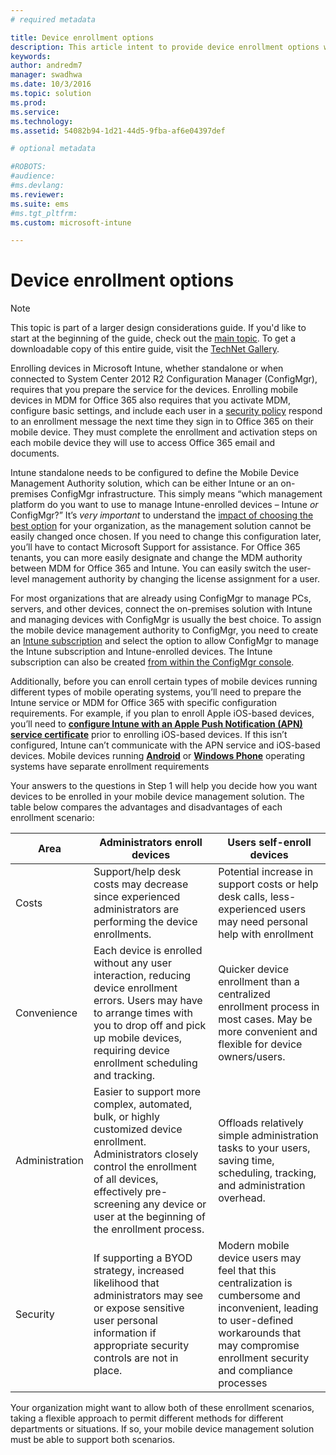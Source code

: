 ```yaml
---
# required metadata

title: Device enrollment options
description: This article intent to provide device enrollment options when planning to implement Microsoft MDM solutions.
keywords:
author: andredm7
manager: swadhwa
ms.date: 10/3/2016
ms.topic: solution
ms.prod:
ms.service: 
ms.technology:
ms.assetid: 54082b94-1d21-44d5-9fba-af6e04397def

# optional metadata

#ROBOTS:
#audience:
#ms.devlang:
ms.reviewer: 
ms.suite: ems
#ms.tgt_pltfrm:
ms.custom: microsoft-intune

---
```



# Device enrollment options

>[!NOTE]
>This topic is part of a larger design considerations guide. If you'd like to start at the beginning of the guide, check out the [main topic](mdm-design-considerations-guide.md). To get a downloadable copy of this entire guide, visit the [TechNet Gallery](https://gallery.technet.microsoft.com/Mobile-Device-Management-7d401582).

Enrolling devices in Microsoft Intune, whether standalone or when connected to System Center 2012 R2 Configuration Manager (ConfigMgr), requires that you prepare the service for the devices. Enrolling mobile devices in MDM for Office 365 also requires that you activate MDM, configure basic settings, and include each user in a [security policy](https://technet.microsoft.com/library/ms.o365.cc.newdevicepolicy.aspx) respond to an enrollment message the next time they sign in to Office 365 on their mobile device. They must complete the enrollment and activation steps on each mobile device they will use to access Office 365 email and documents.

Intune standalone needs to be configured to define the Mobile Device Management Authority solution, which can be either Intune or an on-premises ConfigMgr infrastructure. This simply means “which management platform do you want to use to manage Intune-enrolled devices – Intune *or* ConfigMgr?” It’s *very important* to understand the [impact of choosing the best option](/Intune/deploy-use/enroll-devices-in-microsoft-intune) for your organization, as the management solution cannot be easily changed once chosen. If you need to change this configuration later, you’ll have to contact Microsoft Support for assistance. For Office 365 tenants, you can more easily designate and change the MDM authority between MDM for Office 365 and Intune. You can easily switch the user-level management authority by changing the license assignment for a user. 

For most organizations that are already using ConfigMgr to manage PCs, servers, and other devices, connect the on-premises solution with Intune and managing devices with ConfigMgr is usually the best choice. To assign the mobile device management authority to ConfigMgr, you need to create an [Intune subscription](https://portal.office.com/Signup/Signup.aspx?OfferId=40BE278A-DFD1-470a-9EF7-9F2596EA7FF9&dl=INTUNE_A&ali=1#0) and select the option to allow ConfigMgr to manage the Intune subscription and Intune-enrolled devices. The Intune subscription can also be created [from within the ConfigMgr console](https://technet.microsoft.com/library/jj884158.aspx).

Additionally, before you can enroll certain types of mobile devices running different types of mobile operating systems, you’ll need to prepare the Intune service or MDM for Office 365 with specific configuration requirements. For example, if you plan to enroll Apple iOS-based devices, you’ll need to **[configure Intune with an Apple Push Notification (APN) service certificate](https://technet.microsoft.com/library/dn408185.aspx)** prior to enrolling iOS-based devices. If this isn’t configured, Intune can’t communicate with the APN service and iOS-based devices. Mobile devices running **[Android](https://technet.microsoft.com/library/dn764960.aspx)** or **[Windows Phone](https://technet.microsoft.com/library/dn764959.aspx)** operating systems have separate enrollment requirements

Your answers to the questions in Step 1 will help you decide how you want devices to be enrolled in your mobile device management solution. The table below compares the advantages and disadvantages of each enrollment scenario:

| Area  | Administrators enroll devices | Users self-enroll devices |
| ------------- | ------------- | ------------ |
| Costs | Support/help desk costs may decrease since experienced administrators are performing the device enrollments. | Potential increase in support costs or help desk calls, less-experienced users may need personal help with enrollment |
| Convenience  | Each device is enrolled without any user interaction, reducing device enrollment errors. Users may have to arrange times with you to drop off and pick up mobile devices, requiring device enrollment scheduling and tracking.| Quicker device enrollment than a centralized enrollment process in most cases. May be more convenient and flexible for device owners/users. |
| Administration | Easier to support more complex, automated, bulk, or highly customized device enrollment. Administrators closely control the enrollment of all devices, effectively pre-screening any device or user at the beginning of the enrollment process. | Offloads relatively simple administration tasks to your users, saving time, scheduling, tracking, and administration overhead. |
| Security | If supporting a BYOD strategy, increased likelihood that administrators may see or expose sensitive user personal information if appropriate security controls are not in place. | Modern mobile device users may feel that this centralization is cumbersome and inconvenient, leading to user-defined workarounds that may compromise enrollment security and compliance processes |

Your organization might want to allow both of these enrollment scenarios, taking a flexible approach to permit different methods for different departments or situations. If so, your mobile device management solution must be able to support both scenarios.
